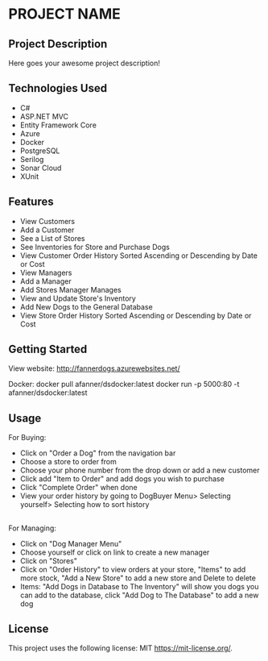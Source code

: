 # PROJECT NAME

## Project Description

Here goes your awesome project description!

## Technologies Used

* C#
* ASP.NET MVC
* Entity Framework Core
* Azure
* Docker
* PostgreSQL
* Serilog
* Sonar Cloud
* XUnit

## Features

* View Customers
* Add a Customer
* See a List of Stores
* See Inventories for Store and Purchase Dogs
* View Customer Order History Sorted Ascending or Descending by Date or Cost
* View Managers
* Add a Manager
* Add Stores Manager Manages
* View and Update Store's Inventory
* Add New Dogs to the General Database
* View Store Order History Sorted Ascending or Descending by Date or Cost

## Getting Started

View website: http://fannerdogs.azurewebsites.net/

Docker: docker pull afanner/dsdocker:latest
        docker run -p 5000:80 -t afanner/dsdocker:latest


## Usage

For Buying:
* Click on "Order a Dog" from the navigation bar
* Choose a store to order from
* Choose your phone number from the drop down or add a new customer
* Click add "Item to Order" and add dogs you wish to purchase
* Click "Complete Order" when done
* View your order history by going to DogBuyer Menu> Selecting yourself> Selecting how to sort history
##
For Managing: 
* Click on "Dog Manager Menu"
* Choose yourself or click on link to create a new manager
* Click on "Stores"
* Click on "Order History" to view orders at your store, "Items" to add more stock, "Add a New Store" to add a new store and Delete to delete
* Items: "Add Dogs in Database to The Inventory" will show you dogs you can add to the database, click "Add Dog to The Database" to add a new dog

## License

This project uses the following license: MIT <https://mit-license.org/>.

